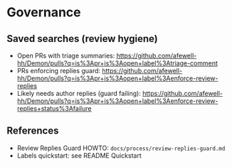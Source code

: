 # Governance

## Saved searches (review hygiene)
- Open PRs with triage summaries: https://github.com/afewell-hh/Demon/pulls?q=is%3Apr+is%3Aopen+label%3Atriage-comment
- PRs enforcing replies guard: https://github.com/afewell-hh/Demon/pulls?q=is%3Apr+is%3Aopen+label%3Aenforce-review-replies
- Likely needs author replies (guard failing): https://github.com/afewell-hh/Demon/pulls?q=is%3Apr+is%3Aopen+label%3Aenforce-review-replies+status%3Afailure

## References
- Review Replies Guard HOWTO: `docs/process/review-replies-guard.md`
- Labels quickstart: see README Quickstart
